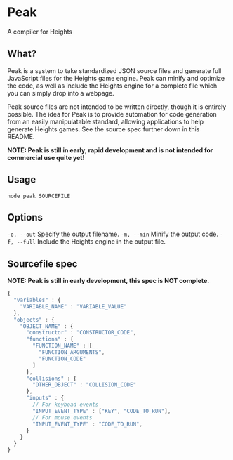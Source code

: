 # Peak
A compiler for Heights

## What?

Peak is a system to take standardized JSON source files and generate full JavaScript files for the Heights game engine. Peak can minify and optimize the code, as well as include the Heights engine for a complete file which you can simply drop into a webpage.

Peak source files are not intended to be written directly, though it is entirely possible. The idea for Peak is to provide automation for code generation from an easily manipulatable standard, allowing applications to help generate Heights games. See the source spec further down in this README.

**NOTE: Peak is still in early, rapid development and is not intended for commercial use quite yet!**

## Usage
`node peak SOURCEFILE`

## Options
`-o, --out` Specify the output filename.
`-m, --min` Minify the output code.
`-f, --full` Include the Heights engine in the output file.

## Sourcefile spec
**NOTE: Peak is still in early development, this spec is NOT complete.**
```javascript
{
  "variables" : {
    "VARIABLE_NAME" : "VARIABLE_VALUE"
  },
  "objects" : {
    "OBJECT_NAME" : {
      "constructor" : "CONSTRUCTOR_CODE",
      "functions" : {
        "FUNCTION_NAME" : [
          "FUNCTION_ARGUMENTS",
          "FUNCTION_CODE"
        ]
      },
      "collisions" : {
        "OTHER_OBJECT" : "COLLISION_CODE"
      },
      "inputs" : {
        // For keyboad events
        "INPUT_EVENT_TYPE" : ["KEY", "CODE_TO_RUN"],
        // For mouse events
        "INPUT_EVENT_TYPE" : "CODE_TO_RUN",
      }
    }
  }
}
```
